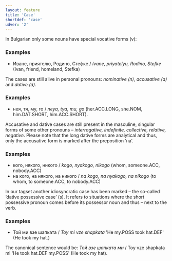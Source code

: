 ```yaml
---
layout: feature
title: 'Case'
shortdef: 'case'
udver: '2'
---
```


In Bulgarian only some nouns have special vocative forms (v):

### Examples

- Иване, приятелю, Родино, Стефке / _Ivane, priyatelyu, Rodino, Stefke_ (Ivan, friend, homeland, Stefka)

The cases are still alive in personal pronouns: _nominative (n)_, _accusative (a)_ and _dative (d)_.

### Examples

- нея, тя, му, го / _neya, tya, mu, go_ (her.ACC.LONG, she.NOM, him.DAT.SHORT, him.ACC.SHORT).

Accusative and dative cases are still present in the masculine, singular forms of some other pronouns – _interrogative, indefinite, collective, relative, negative_. Please note that the long dative forms are analytical and thus, only the accusative form is marked after the preposition ‘на’.

### Examples

- кого, някого, никого / _kogo, nyakogo, nikogo_ (whom, someone.ACC, nobody.ACC)
- на кого, на някого, на никого / _na kogo, na nyakogo, na nikogo_ (to whom, to someone.ACC, to nobody.ACC)

In our tagset another idiosyncratic case has been marked – the so-called ‘dative possessive case’ (s). It refers to situations where the short possessive pronoun comes before its possessor noun and thus – next to the verb.

### Examples

- Той ми взе шапката / _Toy mi vze shapkata_ 'He my.POSS took hat.DEF' (He took my hat.) 

The canonical sentence would be: _Той взе шапката ми_ / Toy vze shapkata mi 'He took hat.DEF my.POSS' (He took my hat).
<!-- Interlanguage links updated Čt lis 12 09:43:00 CET 2020 -->
